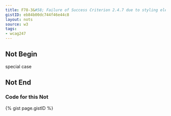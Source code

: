 ```yaml
---
title: F78-3&#58; Failure of Success Criterion 2.4.7 due to styling element outlines and borders in a way that removes or renders non-visible the visual focus indicator
gistID: eb84b00dc744f46e44c8
layout: nots
source: w3
tags:
- wcag247
---
```


<h2 aria-describedby="{{ page.gistID }}">Not Begin</h2>
<div class="rendered-not">
special case
</div> <!-- rendered-not -->

<h2 aria-describedby="{{ page.gistID }}">Not End</h2>

<h3 aria-describedby="{{ page.gistID }}">Code for this Not</h3>
{% gist page.gistID %}